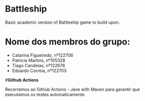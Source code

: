 # Battleship

Basic academic version of Battleship game to build upon.

# Nome dos membros do grupo:
- Catarina Figueiredo, nº122706
- Patricia Martins, nº105328
- Tiago Candeias, nº122676
- Eduardo Correia, nº122703

#**Github Actions**

Recorremos ao Github Actions - Jave with Maven para garantir que executamos os testes automaticamente
